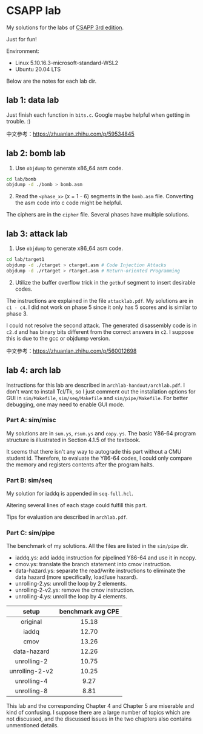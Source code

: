 # CSAPP lab

My solutions for the labs of [CSAPP 3rd edition](http://csapp.cs.cmu.edu/3e/labs.html).

Just for fun!

Environment: 
- Linux 5.10.16.3-microsoft-standard-WSL2
- Ubuntu 20.04 LTS

Below are the notes for each lab dir.

## lab 1: data lab
Just finish each function in `bits.c`. 
Google maybe helpful when getting in trouble. :)

中文参考：https://zhuanlan.zhihu.com/p/59534845

## lab 2: bomb lab
1. Use `objdump` to generate x86_64 asm code. 
```bash
cd lab/bomb
objdump -d ./bomb > bomb.asm
```

2. Read the `<phase_x>` (x = 1 - 6) segments in the `bomb.asm` file. Converting the asm code into c code might be helpful.

The ciphers are in the `cipher` file. Several phases have multiple solutions.

## lab 3: attack lab
1. Use `objdump` to generate x86_64 asm code.
```bash
cd lab/target1
objdump -d ./ctarget > ctarget.asm # Code Injection Attacks
objdump -d ./rtarget > rtarget.asm # Return-oriented Programming
```

2. Utilize the buffer overflow trick  in the `getbuf` segment to insert desirable codes. 

The instructions are explained in the file `attacklab.pdf`.
My solutions are in `c1 - c4`. I did not work on phase 5 since it only has 5 scores and is similar to phase 3. 

I could not resolve the second attack. The generated disassembly code is in `c2.d` and has binary bits different from the correct answers in `c2`. I suppose this is due to the gcc or objdump version.

中文参考：https://zhuanlan.zhihu.com/p/560012698

## lab 4: arch lab
Instructions for this lab are described in `archlab-handout/archlab.pdf`.
I don't want to install Tcl/Tk, so I just comment out the installation options for GUI in `sim/Makefile`, `sim/seq/Makefile` and `sim/pipe/Makefile`. For better debugging, one may need to enable GUI mode.

### Part A: sim/misc
My solutions are in `sum.ys`, `rsum.ys` and `copy.ys`.
The basic Y86-64 program structure is illustrated in Section 4.1.5 of the textbook.

It seems that there isn't any way to autograde this part without a CMU student id.
Therefore, to evaluate the Y86-64 codes, I could only compare the memory and registers contents after the program halts.

### Part B: sim/seq
My solution for iaddq is appended in `seq-full.hcl`.

Altering several lines of each stage could fulfill this part.

Tips for evaluation are described in `archlab.pdf`.

### Part C: sim/pipe
The benchmark of my solutions. All the files are listed in the `sim/pipe` dir.
- iaddq.ys: add iaddq instruction for pipelined Y86-64 and use it in ncopy.
- cmov.ys: translate the branch statement into cmov instruction.
- data-hazard.ys: separate the read/write instructions to eliminate the data hazard (more specifically, load/use hazard).
- unrolling-2.ys: unroll the loop by 2 elements.
- unrolling-2-v2.ys: remove the cmov instruction.
- unrolling-4.ys: unroll the loop by 4 elements.

|  setup      | benchmark avg CPE |
| :-------:   | :---------------: |
|  original   |    15.18          |
|  iaddq      |    12.70          |
|  cmov       |    13.26          |
| data-hazard |    12.26          |
| unrolling-2 |    10.75          |
| unrolling-2-v2 | 10.25          |
| unrolling-4 |     9.27          |
| unrolling-8 |     8.81          |

This lab and the corresponding Chapter 4 and Chapter 5 are miserable and kind of confusing.
I suppose there are a large number of topics which are not discussed, and the discussed issues in the two chapters also contains unmentioned details.
